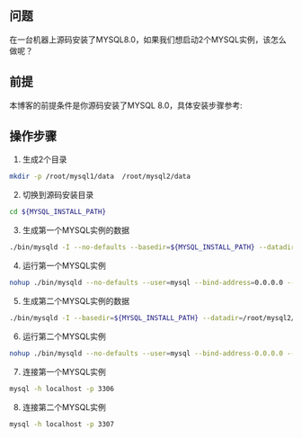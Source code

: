 ##  问题
在一台机器上源码安装了MYSQL8.0，如果我们想启动2个MYSQL实例，该怎么做呢？

## 前提
本博客的前提条件是你源码安装了MYSQL 8.0，具体安装步骤参考:

## 操作步骤
1. 生成2个目录
```bash
mkdir -p /root/mysql1/data  /root/mysql2/data
```

2. 切换到源码安装目录
```bash
cd ${MYSQL_INSTALL_PATH}
```

3. 生成第一个MYSQL实例的数据
```bash
./bin/mysqld -I --no-defaults --basedir=${MYSQL_INSTALL_PATH} --datadir=/root/mysql1/data
```

4. 运行第一个MYSQL实例
```bash
nohup ./bin/mysqld --no-defaults --user=mysql --bind-address=0.0.0.0 --basedir=${MYSQL_INSTALL_PATH} --datadir=/root/mysql1/data --pid-file=/root/mysql1/pid-file --port=3306 &
```

5. 生成第二个MYSQL实例的数据
```bash
./bin/mysqld -I --basedir=${MYSQL_INSTALL_PATH} --datadir=/root/mysql2/data
```

6. 运行第二个MYSQL实例
```bash
nohup ./bin/mysqld --no-defaults --user=mysql --bind-address-0.0.0.0 --basedir=${MYSQL_INSTALL_PATH} --datadir=/root/mysql2/data --pid-file=/root/mysql2/pid-file --port=3307 &
```

7. 连接第一个MYSQL实例
```bash
mysql -h localhost -p 3306
```

8. 连接第二个MYSQL实例
```bash
mysql -h localhost -p 3307
```
